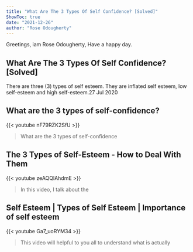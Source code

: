 ```yaml
---
title: "What Are The 3 Types Of Self Confidence? [Solved]"
ShowToc: true 
date: "2021-12-26"
author: "Rose Odougherty" 
---
```


Greetings, iam Rose Odougherty, Have a happy day.
## What Are The 3 Types Of Self Confidence? [Solved]
 There are three (3) types of self esteem. They are inflated self esteem, low self-esteem and high self-esteem.27 Jul 2020

## What are the 3 types of self-confidence?
{{< youtube nF79RZK2SfU >}}
>What are the 3 types of self-confidence

## The 3 Types of Self-Esteem - How to Deal With Them
{{< youtube zeAQQlAhdmE >}}
>In this video, I talk about the 

## Self Esteem | Types of Self Esteem | Importance of self esteem
{{< youtube Ga7_uoRYM34 >}}
>This video will helpful to you all to understand what is actually 

